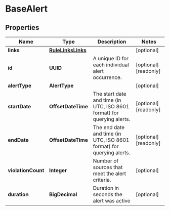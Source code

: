 

# BaseAlert


## Properties

| Name | Type | Description | Notes |
|------------ | ------------- | ------------- | -------------|
|**links** | [**RuleLinksLinks**](RuleLinksLinks.md) |  |  [optional] |
|**id** | **UUID** | A unique ID for each individual alert occurrence. |  [optional] [readonly] |
|**alertType** | **AlertType** |  |  [optional] |
|**startDate** | **OffsetDateTime** | The start date and time (in UTC, ISO 8601 format) for querying alerts. |  [optional] [readonly] |
|**endDate** | **OffsetDateTime** | The end date and time (in UTC, ISO 8601 format) for querying alerts. |  [optional] [readonly] |
|**violationCount** | **Integer** | Number of sources that meet the alert criteria. |  [optional] |
|**duration** | **BigDecimal** | Duration in seconds the alert was active |  [optional] |




